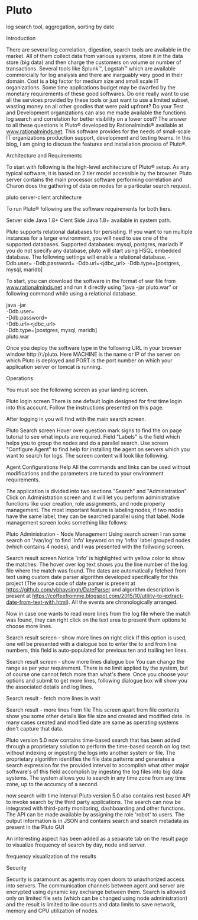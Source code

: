 # Pluto 
<Need Help to make it grow>
log search tool, aggregation, sorting by date

Introduction

There are several log correlation, digestion, search tools are available in the market. All of them collect data from various systems, store it in the data store (big data) and then charge the customers on volume or number of transactions. Several tools like Splunk™, Logstah™ which are available commercially for log analysis and there are inarguably very good in their domain.
Cost is a big factor for medium size and small scale IT organizations. Some time applications budget may be dwarfed by the monetary requirements of these good softwares. Do one really want to use all the services provided by these tools or just want to use a limited subset, wasting money on all other goodies that were paid upfront? Do your Test and Development organizations can also me made available the functions log search and correlation for better visibility on a lower cost?
The answer to all these questions is Pluto® developed by Rationalminds® available at www.rationalminds.net. This software provides for the needs of small-scale IT organizations production support, development and testing teams. In this blog, I am going to discuss the features and installation process of Pluto®.

Architecture and Requirements

To start with following is the high-level architecture of Pluto® setup. As any typical software, it is based on 2 tier model accessible by the browser. Pluto server contains the main processor software performing correlation and Charon does the gathering of data on nodes for a particular search request.


pluto server-client architecture			





To run Pluto® following are the software requirements for both tiers.

Server side
Java 1.8+
Cient Side 
Java 1.8+ available in system path.

Pluto supports relational databases for persisting. If you want to run multiple instances for a larger environment, you will need to use one of the supported databases.
Supported databases: mysql, postgres, mariadb
If you do not specify any database, pluto will start using HSQL embedded database.
The following settings will enable a relational database.
-Ddb.user=<username>
-Ddb.password=<password>
-Ddb.url=<jdbc_url>
-Ddb.type=[postgres, mysql, maridb]


To start, you can download the software in the format of war file from www.rationalminds.net and run it directly using "java -jar pluto.war" or following command while using a relational database.

java -jar \
-Ddb.user=<username> \
-Ddb.password=<password> \
-Ddb.url=<jdbc_url> \
-Ddb.type=[postgres, mysql, maridb] \
pluto.war


Once you deploy the software type in the following URL in your browser window http://<MACHINE>:<PORT>/pluto. Here MACHINE is the name or IP of the server on which Pluto is deployed and PORT is the port number on which your application server or tomcat is running.

Operations

You must see the following screen as your landing screen.


Pluto login screen
 There is one default login designed for first time login into this account. Follow the instructions presented on this page.

After logging in you will find with the main search screen.


Pluto Search screen
Hover over question mark signs to find the on page tutorial to see what inputs are required. Field "Labels" is the field which helps you to group the nodes and do a parallel search.
Use screen "Configure Agent" to find help for installing the agent on servers which you want to search for logs. The screen content will look like following.


Agent Configurations Help
All the commands and links can be used without modifications and the parameters are tuned to your environment requirements.

The application is divided into two sections "Search" and "Administration". Click on Administration screen and it will let you perform administrative functions like user creation, role assignments, and node property management. The most important feature is labeling nodes, if two nodes have the same label, they can be searched parallel using that label. Node management screen looks something like follows:


Pluto Administration - Node Management
Using search screen I ran some search on '/var/log' to find 'info' keyword on my 'infra' label grouped nodes (which contains 4 nodes), and I was presented with the follwoing screen.


Search result screen
Notice 'info' is highlighted with yellow color to show the matches. The hover over log text shows you the line number of the log file where the match was found. The dates are automatically fetched from text using custom date parser algorithm developed specifically for this project (The source code of date parser is present at https://github.com/vbhavsingh/DateParser and algorithm description is present at https://coffeefromme.blogspot.com/2015/10/utility-to-extract-date-from-text-with.html). All the events are chronologically arranged.

Now in case one wants to read more lines from the log file where the match was found, they can right click on the text area to present them options to choose more lines.


Search result screen - show more lines on right click
If this option is used, one will be presented with a dialogue box to enter the to and from line numbers, this field is auto-populated for previous ten and trailing ten lines.


Search result screen - show more lines dialogue box	
 You can change the range as per your requirement. There is no limit applied by the system, but of course one cannot fetch more than what's there.
Once you choose your options and submit to get more lines, following dialogue box will show you the associated details and log lines.


Search result - fetch more lines in wait

Search result - more lines from file
 This screen apart from file contents show you some other details like file size and created and modified date. In many cases created and modified date are same as operating systems don't capture that data.


Pluto version 5.0 now contains time-based search that has been added through a proprietary solution to perform the time-based search on log text without indexing or ingesting the logs into another system or file. The proprietary algorithm identifies the file date patterns and generates a search expression for the provided interval to accomplish what other major software's of this field accomplish by ingesting the log files into big data systems. The system allows you to search in any time zone from any time zone, up to the accuracy of a second.


now search with time interval
Pluto version 5.0 also contains rest based API to invoke search by the third party applications. The search can now be integrated with third-party monitoring, dashboarding and other functions. The API can be made available by assigning the role 'robot' to users. The output information is in JSON and contains search and search metadata as present in the Pluto GUI

An interesting aspect has been added as a separate tab on the result page to visualize frequency of search by day, node and server.


frequency visualization of the results

Security

Security is paramount as agents may open doors to unauthorized access into servers. The communication channels between agent and server are encrypted using dynamic key exchange between them.
Search is allowed only on limited file sets (which can be changed using node administration) and the result is limited to line counts and data limits to save network, memory and CPU utilization of nodes.
